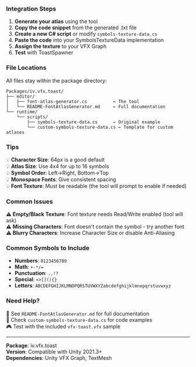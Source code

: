 

### Integration Steps

1. **Generate your atlas** using the tool
2. **Copy the code snippet** from the generated .txt file
3. **Create a new C# script** or modify `symbols-texture-data.cs`
4. **Paste the code** into your SymbolsTextureData implementation
5. **Assign the texture** to your VFX Graph
6. **Test** with ToastSpawner

### File Locations

All files stay within the package directory:
```
Packages/iv.vfx.toast/
├── editor/
│   ├── font-atlas-generator.cs          ← The tool
│   └── README-FontAtlasGenerator.md     ← Full documentation
└── runtime/
    └── scripts/
        ├── symbols-texture-data.cs      ← Original example
        └── custom-symbols-texture-data.cs ← Template for custom atlases
```

### Tips

💡 **Character Size**: 64px is a good default  
💡 **Atlas Size**: Use 4x4 for up to 16 symbols  
💡 **Symbol Order**: Left→Right, Bottom→Top  
💡 **Monospace Fonts**: Give consistent spacing  
💡 **Font Texture**: Must be readable (the tool will prompt to enable if needed)

### Common Issues

⚠️ **Empty/Black Texture**: Font texture needs Read/Write enabled (tool will ask)  
⚠️ **Missing Characters**: Font doesn't contain the symbol - try another font  
⚠️ **Blurry Characters**: Increase Character Size or disable Anti-Aliasing  

### Common Symbols to Include

- **Numbers**: `0123456789`
- **Math**: `+-*/=`
- **Punctuation**: `.,!?`
- **Special**: `<>[](){}` 
- **Letters**: `ABCDEFGHIJKLMNOPQRSTUVWXYZabcdefghijklmnopqrstuvwxyz`

### Need Help?

📖 See `README-FontAtlasGenerator.md` for full documentation  
📝 Check `custom-symbols-texture-data.cs` for code examples  
🎮 Test with the included `vfx-toast.vfx` sample

---

**Package**: iv.vfx.toast  
**Version**: Compatible with Unity 2021.3+  
**Dependencies**: Unity VFX Graph, TextMesh
